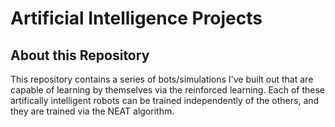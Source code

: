# Artificial Intelligence Projects
## About this Repository
This repository contains a series of bots/simulations I've built out that are capable of learning by themselves via the reinforced learning. Each of these artifically intelligent robots can be trained independently of the others, and they are trained via the NEAT algorithm.
